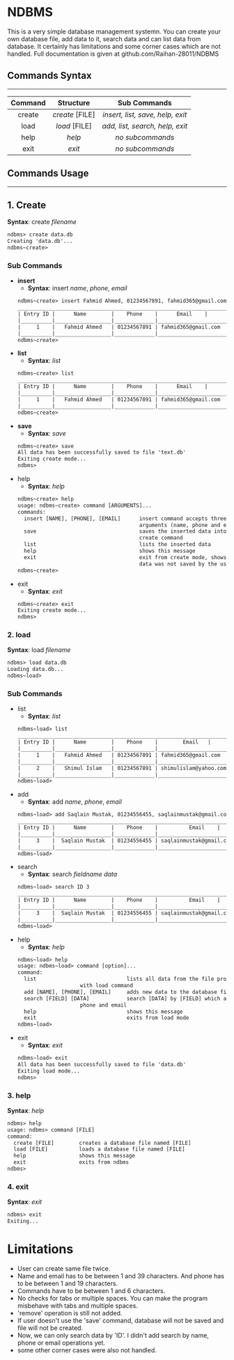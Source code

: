 # NDBMS
 
This is a very simple database management systemn. You can create your own database file, add data to it, search data and can list data from database. It certainly has limitations and some corner cases which are not handled. Full documentation is given at
github.com/Raihan-28011/NDBMS 
## Commands Syntax
---
| Command |   Structure    |            Sub Commands         |
|:-------:|:--------------:|:-------------------------------:|
| create  | *create* [FILE]| *insert, list, save, help, exit*|
| load    | *load* [FILE]  | *add, list, search, help, exit* |
| help    | *help*         |          *no subcommands*       |
| exit    | *exit*         |          *no subcommands*       |


## Commands Usage
---
## 1. Create
**Syntax**: create *filename*

```txt
ndbms> create data.db
Creating 'data.db'...
ndbms~create>
```
### Sub Commands
- **insert**
	- **Syntax**: insert *name*, *phone*, *email*
	```txt
	ndbms~create> insert Fahmid Ahmed, 01234567891, fahmid365@gmail.com
	____________________________________________________________________
	| Entry ID |      Name        |    Phone    |  	   Email    |
	|__________|__________________|_____________|______________________|
	|     1    |   Fahmid Ahmed   | 01234567891 | fahmid365@gmail.com  |
	|__________|__________________|_____________|______________________|
	ndbms~create>
	```
- **list**
	- **Syntax**: *list*
	```txt
	ndbms~create> list
	____________________________________________________________________
	| Entry ID |      Name        |    Phone    |  	   Email    |
	|__________|__________________|_____________|______________________|
	|     1    |   Fahmid Ahmed   | 01234567891 | fahmid365@gmail.com  |
	|__________|__________________|_____________|______________________|
	ndbms~create>
	```
- **save**
	- **Syntax**: *save*
	```txt
	ndbms~create> save
	All data has been successfully saved to file 'text.db'
	Exiting create mode...
	ndbms>
	```
- help
	- **Syntax**: *help*
	```txt
	ndbms~create> help
	usage: ndbms~create> command [ARGUMENTS]...
    commands:
      insert [NAME], [PHONE], [EMAIL]      insert command accepts three comma seperated
                                           arguments (name, phone and email)
      save                                 saves the inserted data into the frovided file with
                                           create command
      list                                 lists the inserted data
      help                                 shows this message
      exit                                 exit from create mode, shows warning if inserted
                                           data was not saved by the user
	ndbms~create>
	```
- exit
	- **Syntax**: *exit*
	```txt
	ndbms~create> exit
	Exiting create mode...
	ndbms>
	```

### 2. load
**Syntax**: load *filename*
```txt
ndbms> load data.db
Loading data.db...
ndbms~load>
```
### Sub Commands
- list
	- **Syntax**: *list*
	```txt
	ndbms~load> list
	_____________________________________________________________________
	| Entry ID |      Name        |    Phone    |  	     Email   |
	|__________|__________________|_____________|_______________________|
	|     1    |   Fahmid Ahmed   | 01234567891 | fahmid365@gmail.com   |
	|__________|__________________|_____________|_______________________|
	|     2    |   Shimul Islam   | 01234567891 | shimulislam@yahoo.com |
	|__________|__________________|_____________|_______________________|
	ndbms~load>
	```
- add
	- **Syntax**: add *name*, *phone*, *email*
	```txt
	ndbms~load> add Saqlain Mustak, 01234556455, saqlainmustak@gmail.com
	________________________________________________________________________
	| Entry ID |      Name        |    Phone    |  	       Email    |
	|__________|__________________|_____________|__________________________|
	|     3    |  Saqlain Mustak  | 01234556455 | saqlainmustak@gmail.com  |
	|__________|__________________|_____________|__________________________|
	ndbms~load>
	```
- search
	- **Syntax**: search *fieldname* *data*
	```txt
	ndbms~load> search ID 3
	________________________________________________________________________
	| Entry ID |      Name        |    Phone    |  	       Email    |
	|__________|__________________|_____________|__________________________|
	|     3    |  Saqlain Mustak  | 01234556455 | saqlainmustak@gmail.com  |
	|__________|__________________|_____________|__________________________|
	ndbms~load>
	```
- help
	- **Syntax**: *help*
	```txt
	ndbms~load> help
	usage: ndbms~load> command [option]...
	command:
	  list                             lists all data from the file provided
					    with load command
	  add [NAME], [PHONE], [EMAIL]     adds new data to the database file
	  search [FIELD] [DATA]            search [DATA] by [FIELD] which are name,
					    phone and email
	  help                             shows this message
	  exit                             exits from load mode
	ndbms~load>
	```
- exit
	- **Syntax**: *exit*
	```txt
	ndbms~load> exit
	All data has been successfully saved to file 'data.db'
	Exiting load mode...
	ndbms>
	```
			
### 3. help
**Syntax**: *help*
```txt
ndbms> help
usage: ndbms> command [FILE]
command:
  create [FILE]        creates a database file named [FILE]
  load [FILE]          loads a database file named [FILE]
  help                 shows this message
  exit                 exits from ndbms
ndbms>
```

### 4. exit
**Syntax**: *exit*
```txt
ndbms> exit
Exiting...
```

# Limitations

- User can create same file twice.
- Name and email has to be between 1 and 39 characters. And phone has to be between 1 and 19 characters.
- Commands have to be between 1 and 6 characters.
- No checks for tabs or multiple spaces. You can make the program misbehave with tabs and multiple spaces.
- 'remove' operation is still not added.
- If user doesn't use the 'save' command, database will not be saved and file will not be created.
- Now, we can only search data by 'ID'. I didn't add search by name, phone or email operations yet.
- some other corner cases were also not handled.

